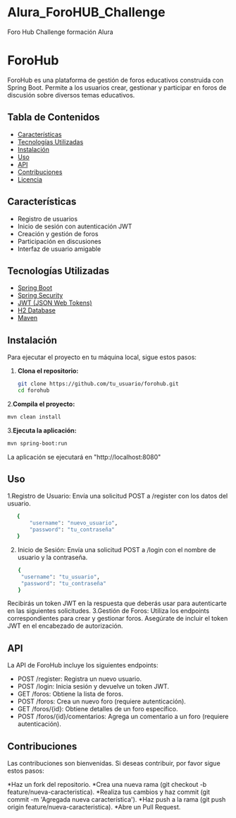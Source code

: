 # Alura_ForoHUB_Challenge
Foro Hub Challenge formación Alura
# ForoHub

ForoHub es una plataforma de gestión de foros educativos construida con Spring Boot. Permite a los usuarios crear, gestionar y participar en foros de discusión sobre diversos temas educativos.

## Tabla de Contenidos

- [Características](#características)
- [Tecnologías Utilizadas](#tecnologías-utilizadas)
- [Instalación](#instalación)
- [Uso](#uso)
- [API](#api)
- [Contribuciones](#contribuciones)
- [Licencia](#licencia)

## Características

- Registro de usuarios
- Inicio de sesión con autenticación JWT
- Creación y gestión de foros
- Participación en discusiones
- Interfaz de usuario amigable

## Tecnologías Utilizadas

- [Spring Boot](https://spring.io/projects/spring-boot)
- [Spring Security](https://spring.io/projects/spring-security)
- [JWT (JSON Web Tokens)](https://jwt.io/)
- [H2 Database](https://www.h2database.com/)
- [Maven](https://maven.apache.org/)

## Instalación

Para ejecutar el proyecto en tu máquina local, sigue estos pasos:

1. **Clona el repositorio:**

   ```bash
   git clone https://github.com/tu_usuario/forohub.git
   cd forohub
   ```
   
2.**Compila el proyecto:**

   ```bash
   mvn clean install
   ```

3.**Ejecuta la aplicación:**
   
   ```bash
   mvn spring-boot:run
   ```
La aplicación se ejecutará en "http://localhost:8080"

   ## Uso 
   
1.Registro de Usuario: Envía una solicitud POST a /register con los datos del usuario.
   ```bash
      {
          "username": "nuevo_usuario",
          "password": "tu_contraseña"
      }
   ```
2. Inicio de Sesión: Envía una solicitud POST a /login con el nombre de usuario y la contraseña.
   ```bash
   {
    "username": "tu_usuario",
    "password": "tu_contraseña"
   }
   ```
Recibirás un token JWT en la respuesta que deberás usar para autenticarte en las siguientes solicitudes.
3.Gestión de Foros: Utiliza los endpoints correspondientes para crear y gestionar foros. Asegúrate de incluir el token JWT en el encabezado de autorización.
   ## API
La API de ForoHub incluye los siguientes endpoints:

* POST /register: Registra un nuevo usuario.
* POST /login: Inicia sesión y devuelve un token JWT.
* GET /foros: Obtiene la lista de foros.
* POST /foros: Crea un nuevo foro (requiere autenticación).
* GET /foros/{id}: Obtiene detalles de un foro específico.
* POST /foros/{id}/comentarios: Agrega un comentario a un foro (requiere autenticación).

## Contribuciones
Las contribuciones son bienvenidas. Si deseas contribuir, por favor sigue estos pasos:

*Haz un fork del repositorio.
*Crea una nueva rama (git checkout -b feature/nueva-caracteristica).
*Realiza tus cambios y haz commit (git commit -m 'Agregada nueva característica').
*Haz push a la rama (git push origin feature/nueva-caracteristica).
*Abre un Pull Request.
